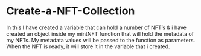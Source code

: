 # Create-a-NFT-Collection

In this I have created a variable that can hold a number of NFT’s
& i have created an object inside my mintNFT function that will hold the metadata of my NFTs.
My metadata values will be passed to the function as parameters. When the NFT is ready, it will store it in the variable that i created.
